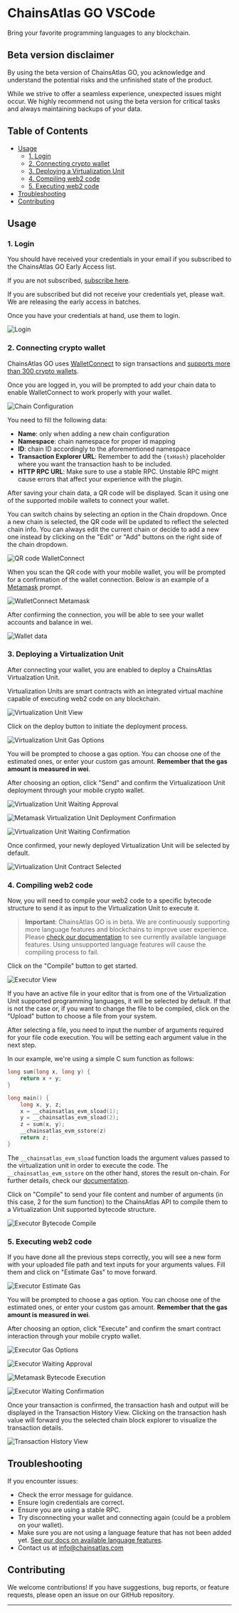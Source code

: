 # **ChainsAtlas GO VSCode**

Bring your favorite programming languages to any blockchain.

## Beta version disclaimer

By using the beta version of ChainsAtlas GO, you acknowledge and understand the potential risks and the unfinished state of the product.

While we strive to offer a seamless experience, unexpected issues might occur. We highly recommend not using the beta version for critical tasks and always maintaining backups of your data.

## **Table of Contents**

- [Usage](#usage)
  - [1. Login](#1-login)
  - [2. Connecting crypto wallet](#2-connecting-crypto-wallet)
  - [3. Deploying a Virtualization Unit](#3-deploying-a-virtualization-unit)
  - [4. Compiling web2 code](#4-compiling-web2-code)
  - [5. Executing web2 code](#5-executing-web2-code)
- [Troubleshooting](#troubleshooting)
- [Contributing](#contributing)

## **Usage**

### **1. Login**

You should have received your credentials in your email if you subscribed to the ChainsAtlas GO Early Access list.

If you are not subscribed, [subscribe here](https://chainsatlas.com).

If you are subscribed but did not receive your credentials yet, please wait. We are releasing the early access in batches.

Once you have your credentials at hand, use them to login.

![Login](./assets/img/docs/login.png)

### **2. Connecting crypto wallet**

ChainsAtlas GO uses [WalletConnect](https://walletconnect.com/) to sign transactions and [supports more than 300 crypto wallets](https://walletconnect.com/explorer?type=wallet).

Once you are logged in, you will be prompted to add your chain data to enable WalletConnect to work properly with your wallet.

![Chain Configuration](./assets/img/docs/chain-config.png)

You need to fill the following data:

- **Name**: only when adding a new chain configuration
- **Namespace**: chain namespace for proper id mapping
- **ID**: chain ID accordingly to the aforementioned namespace
- **Transaction Explorer URL**: Remember to add the `{txHash}` placeholder where you want the transaction hash to be included.
- **HTTP RPC URL**: Make sure to use a stable RPC. Unstable RPC might cause errors that affect your experience with the plugin.

After saving your chain data, a QR code will be displayed. Scan it using one of the supported mobile wallets to connect your wallet.

You can switch chains by selecting an option in the Chain dropdown. Once a new chain is selected, the QR code will be updated to reflect the selected chain info. You can always edit the current chain or decide to add a new one instead by clicking on the "Edit" or "Add" buttons on the right side of the chain dropdown.

![QR code WalletConnect](./assets/img/docs/qr-code-walletconnect.png)

When you scan the QR code with your mobile wallet, you will be prompted for a confirmation of the wallet connection. Below is an example of a [Metamask](https://metamask.io/) prompt.

![WalletConnect Metamask](./assets/img/docs/walletconnect-metamask.jpeg)

After confirming the connection, you will be able to see your wallet accounts and balance in wei.

![Wallet data](./assets/img/docs/wallet-data.png)

### **3. Deploying a Virtualization Unit**

After connecting your wallet, you are enabled to deploy a ChainsAtlas Virtualzation Unit.

Virtualization Units are smart contracts with an integrated virtual machine capable of executing web2 code on any blockchain.

![Virtualization Unit View](./assets/img/docs/virtualization-unit-view.png)

Click on the deploy button to initiate the deployment process.

![Virtualization Unit Gas Options](./assets/img/docs/virtualization-unit-gas.png)

You will be prompted to choose a gas option. You can choose one of the estimated ones, or enter your custom gas amount. **Remember that the gas amount is measured in wei**.

After choosing an option, click "Send" and confirm the Virtualizatioon Unit deployment through your mobile crypto wallet.

![Virtualization Unit Waiting Approval](./assets/img/docs/virtualization-unit-waiting-approval.png)

![Metamask Virtualization Unit Deployment Confirmation](./assets/img/docs/metamask-v-unit-deploy.jpeg)

![Virtualization Unit Waiting Confirmation](./assets/img/docs/virtualization-unit-waiting-confirmation.png)

Once confirmed, your newly deployed Virtualization Unit will be selected by default.

![Virtualization Unit Contract Selected](./assets/img/docs/virtualization-unit-contract-selected.png)

### **4. Compiling web2 code**

Now, you will need to compile your web2 code to a specific bytecode structure to send it as input to the Virtualization Unit to execute it.

> **Important**: ChainsAtlas GO is in beta. We are continuously supporting more language features and blockchains to improve user experience. Please [check our documentation](https://docs.chainsatlas.com/) to see currently available language features. Using unsupported language features will cause the compiling process to fail.

Click on the "Compile" button to get started.

![Executor View](./assets/img/docs/executor-view.png)

If you have an active file in your editor that is from one of the Virtualization Unit supported programming languages, it will be selected by default. If that is not the case or, if you want to change the file to be compiled, click on the "Upload" button to choose a file from your system.

After selecting a file, you need to input the number of arguments required for your file code execution. You will be setting each argument value in the next step.

In our example, we're using a simple C sum function as follows:

```c
long sum(long x, long y) {
    return x + y;
}

long main() {
    long x, y, z;
    x = __chainsatlas_evm_sload(1);
    y = __chainsatlas_evm_sload(2);
    z = sum(x, y);
    __chainsatlas_evm_sstore(z)
    return z;
}
```

The `__chainsatlas_evm_sload` function loads the argument values passed to the virtualization unit in order to execute the code. The `__chainsatlas_evm_sstore` on the other hand, stores the result on-chain. For further details, check our [documentation](https://docs.chainsatlas.com/).

Click on "Compile" to send your file content and number of arguments (in this case, 2 for the sum function) to the ChainsAtlas API to compile them to a Virtualization Unit supported bytecode structure.

![Executor Bytecode Compile](./assets/img/docs/executor-compile.png)

### **5. Executing web2 code**

If you have done all the previous steps correctly, you will see a new form with your uploaded file path and text inputs for your arguments values. Fill them and click on "Estimate Gas" to move forward.

![Executor Estimate Gas](./assets/img/docs/executor-estimated-gas.png)

You will be prompted to choose a gas option. You can choose one of the estimated ones, or enter your custom gas amount. **Remember that the gas amount is measured in wei**.

After choosing an option, click "Execute" and confirm the smart contract interaction through your mobile crypto wallet.

![Executor Gas Options](./assets/img/docs/executor-gas-option.png)

![Executor Waiting Approval](./assets/img/docs/executor-waiting-approval.png)

![Metamask Bytecode Execution](./assets/img/docs/metamask-bytecode-execution.jpeg)

![Executor Waiting Confirmation](./assets/img/docs/executor-waiting-confirmation.png)

Once your transaction is confirmed, the transaction hash and output will be displayed in the Transaction History View. Clicking on the transaction hash value will forward you the selected chain block explorer to visualize the transaction details.

![Transaction History View](./assets/img/docs/transaction-history-view.png)

## **Troubleshooting**

If you encounter issues:

- Check the error message for guidance.
- Ensure login credentials are correct.
- Ensure you are using a stable RPC.
- Try disconnecting your wallet and connecting again (could be a problem on your wallet).
- Make sure you are not using a language feature that has not been added yet. [See our docs on available language features](https://docs.chainsatlas.com/).
- Contact us at info@chainsatlas.com

## **Contributing**

We welcome contributions! If you have suggestions, bug reports, or feature requests, please open an issue on our GitHub repository.

---
